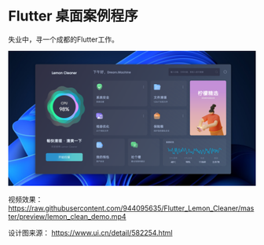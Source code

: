 # Flutter 桌面案例程序

失业中，寻一个成都的Flutter工作。

<img src="https://raw.githubusercontent.com/944095635/Flutter_Lemon_Cleaner/master/preview/lemon_clean.png">

视频效果：
https://raw.githubusercontent.com/944095635/Flutter_Lemon_Cleaner/master/preview/lemon_clean_demo.mp4

设计图来源：
https://www.ui.cn/detail/582254.html
